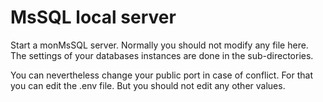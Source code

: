 # MsSQL local server

Start a monMsSQL server. Normally you should not modify any file here. The
settings of your databases instances are done in the sub-directories.

You can nevertheless change your public port in case of conflict. For that you
can edit the .env file. But you should not edit any other values.
